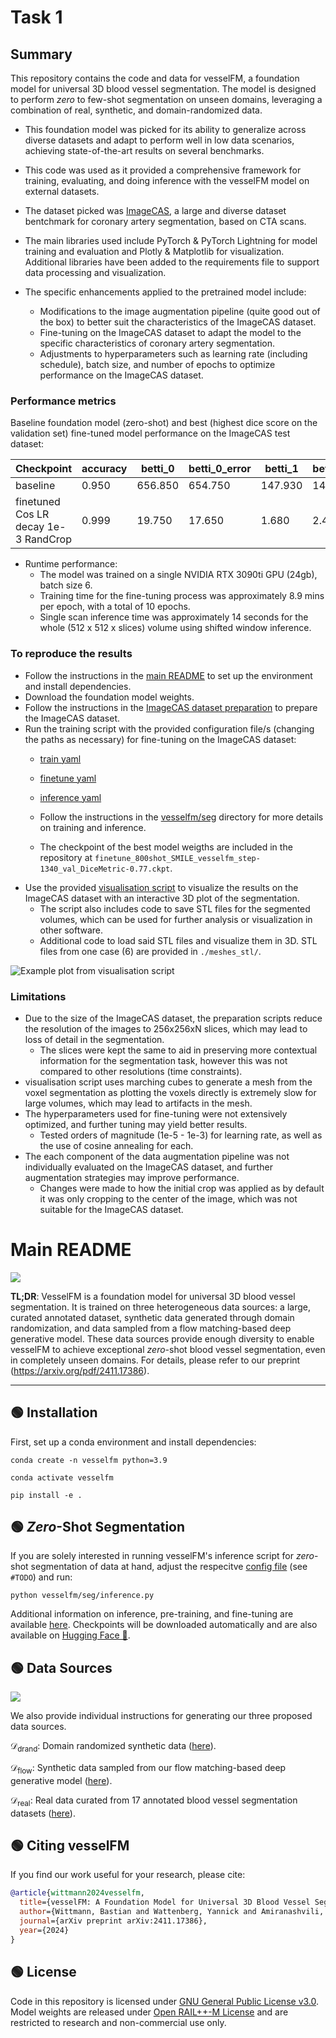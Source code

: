 # Task 1
## Summary
This repository contains the code and data for vesselFM, a foundation model for universal 3D blood vessel segmentation. The model is designed to perform *zero* to few-shot segmentation on unseen domains, leveraging a combination of real, synthetic, and domain-randomized data.

- This foundation model was picked for its ability to generalize across diverse datasets and adapt to perform well in low data scenarios, achieving state-of-the-art results on several benchmarks.
- This code was used as it provided a comprehensive framework for training, evaluating, and doing inference with the vesselFM model on external datasets.
- The dataset picked was [ImageCAS](https://www.kaggle.com/datasets/xiaoweixumedicalai/imagecas/data?select=Coronary_Segmentation_deep_learning), a large and diverse dataset bentchmark for coronary artery segmentation, based on CTA scans.
- The main libraries used include PyTorch & PyTorch Lightning for model training and evaluation and Plotly & Matplotlib for visualization. Additional libraries have been added to the requirements file to support data processing and visualization.

- The specific enhancements applied to the pretrained model include:
  - Modifications to the image augmentation pipeline (quite good out of the box) to better suit the characteristics of the ImageCAS dataset.
  - Fine-tuning on the ImageCAS dataset to adapt the model to the specific characteristics of coronary artery segmentation.
  - Adjustments to hyperparameters such as learning rate (including schedule), batch size, and number of epochs to optimize performance on the ImageCAS dataset.

### Performance metrics
Baseline foundation model (zero-shot) and best (highest dice score on the validation set) fine-tuned model performance on the ImageCAS test dataset:

| Checkpoint                       | accuracy | betti_0 | betti_0_error | betti_1 | betti_1_error | betti_2 | cldice | dice  | fpr   | jaccard_iou | loss  | pr_auc_ap | precision | recall_tpr_sensitivity | roc_auc | specificity |
|----------------------------------|----------|---------|---------------|---------|---------------|---------|--------|-------|-------|-------------|-------|-----------|-----------|------------------------|---------|-------------|
| baseline                         | 0.950    | 656.850 | 654.750       | 147.930 | 144.810       | 41.000  | 0.049  | 0.027 | 0.049 | 0.014       | 0.891 | 0.037     | 0.014     | 0.412                  | 0.887   | 0.951       |
| finetuned Cos LR decay 1e-3 RandCrop | 0.999    | 19.750  | 17.650        | 1.680   | 2.480         | 0.080   | 0.841  | 0.769 | 0.000 | 0.627       | 0.176 | 0.851     | 0.800     | 0.747                  | 0.997   | 1.000       |


- Runtime performance:
  - The model was trained on a single NVIDIA RTX 3090ti GPU (24gb), batch size 6.
  - Training time for the fine-tuning process was approximately 8.9 mins per epoch, with a total of 10 epochs.
  - Single scan inference time was approximately 14 seconds for the whole (512 x 512 x slices) volume using shifted window inference.

### To reproduce the results
- Follow the instructions in the [main README](README.md) to set up the environment and install dependencies.
- Download the foundation model weights.
- Follow the instructions in the [ImageCAS dataset preparation](ImageCASDataSetPrep.md) to prepare the ImageCAS dataset.
- Run the training script with the provided configuration file/s (changing the paths as necessary) for fine-tuning on the ImageCAS dataset:
  - [train yaml](./vesselfm/seg/configs/train.yaml)
  - [finetune yaml](./vesselfm/seg/configs/finetune.yaml)
  - [inference yaml](./vesselfm/seg/configs/inference.yaml)

  - Follow the instructions in the [vesselfm/seg](vesselfm/seg) directory for more details on training and inference.
  - The checkpoint of the best model weigths are included in the repository at `finetune_800shot_SMILE_vesselfm_step-1340_val_DiceMetric-0.77.ckpt`.
- Use the provided [visualisation script](visualise_ImageCAS.ipynb) to visualize the results on the ImageCAS dataset with an interactive 3D plot of the segmentation.
  - The script also includes code to save STL files for the segmented volumes, which can be used for further analysis or visualization in other software.
  - Additional code to load said STL files and visualize them in 3D. STL files from one case (6) are provided in `./meshes_stl/`.

<!-- Visualisation script example plot image -->
![Example plot from visualisation script](VisualiseScreenshot.jpg)

### Limitations
- Due to the size of the ImageCAS dataset, the preparation scripts reduce the resolution of the images to 256x256xN slices, which may lead to loss of detail in the segmentation.
  - The slices were kept the same to aid in preserving more contextual information for the segmentation task, however this was not compared to other resolutions (time constraints).
- visualisation script uses marching cubes to generate a mesh from the voxel segmentation as plotting the voxels directly is extremely slow for large volumes, which may lead to artifacts in the mesh.
- The hyperparameters used for fine-tuning were not extensively optimized, and further tuning may yield better results.
  - Tested orders of magnitude (1e-5 - 1e-3) for learning rate, as well as the use of cosine annealing for each.
- The each component of the data augmentation pipeline was not individually evaluated on the ImageCAS dataset, and further augmentation strategies may improve performance.
  - Changes were made to how the initial crop was applied as by default it was only cropping to the center of the image, which was not suitable for the ImageCAS dataset.

# Main README

<img src="docs/vesselfm_banner.png">

**TL;DR**: VesselFM is a foundation model for universal 3D blood vessel segmentation. It is trained on three heterogeneous data sources: a large, curated annotated dataset, synthetic data generated through domain randomization, and data sampled from a flow matching-based deep generative model. These data sources provide enough diversity to enable vesselFM to achieve exceptional *zero*-shot blood vessel segmentation, even in completely unseen domains. For details, please refer to our preprint (https://arxiv.org/pdf/2411.17386).

---


## 🟢 Installation
First, set up a conda environment and install dependencies:

    conda create -n vesselfm python=3.9

    conda activate vesselfm

    pip install -e .


## 🟢 *Zero*-Shot Segmentation
If you are solely interested in running vesselFM's inference script for *zero*-shot segmentation of data at hand, adjust the respecitve [config file](vesselfm/seg/configs/inference.yaml) (see `#TODO`) and run:

    python vesselfm/seg/inference.py

Additional information on inference, pre-training, and fine-tuning are available [here](./vesselfm/seg). Checkpoints will be downloaded automatically and are also available on [Hugging Face 🤗](https://huggingface.co/bwittmann/vesselFM).


## 🟢 Data Sources
<img src="docs/data_sources.png">

We also provide individual instructions for generating our three proposed data sources.

$\mathcal{D}_\text{drand}$: Domain randomized synthetic data ([here](./vesselfm/d_drand)).

$\mathcal{D}_\text{flow}$: Synthetic data sampled from our flow matching-based deep generative model ([here](./vesselfm/d_flow)).

$\mathcal{D}_\text{real}$: Real data curated from 17 annotated blood vessel segmentation datasets ([here](./vesselfm/d_real)).


## 🟢 Citing vesselFM
If you find our work useful for your research, please cite:

```bibtex
@article{wittmann2024vesselfm,
  title={vesselFM: A Foundation Model for Universal 3D Blood Vessel Segmentation},
  author={Wittmann, Bastian and Wattenberg, Yannick and Amiranashvili, Tamaz and Shit, Suprosanna and Menze, Bjoern},
  journal={arXiv preprint arXiv:2411.17386},
  year={2024}
}
```

## 🟢 License
Code in this repository is licensed under [GNU General Public License v3.0](LICENSE). Model weights are released under [Open RAIL++-M License](https://huggingface.co/bwittmann/vesselFM/blob/main/LICENSE) and are restricted to research and non-commercial use only.